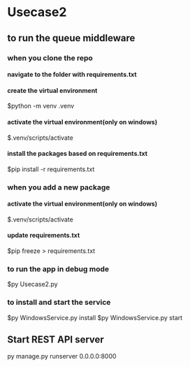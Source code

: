 # Usecase2
## to run the queue middleware
### when you clone the repo
#### navigate to the folder with requirements.txt
#### create the virtual environment
$python -m venv .venv
#### activate the virtual environment(only on windows)
$.venv/scripts/activate
#### install the packages based on requirements.txt
$pip install -r requirements.txt

### when you add a new package 
#### activate the virtual environment(only on windows)
$.venv/scripts/activate
#### update requirements.txt
$pip freeze > requirements.txt 

### to run the app in debug mode
$py Usecase2.py

### to install and start the service
$py WindowsService.py install
$py WindowsService.py start

## Start REST API server
py manage.py runserver 0.0.0.0:8000